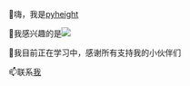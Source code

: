 👋嗨，我是[pyheight](https://github.com/pyheight)

👀我感兴趣的是<img src="https://img.shields.io/badge/Python-FFD43B?style=for-the-badge&logo=python&logoColor=blue" />

🌱我目前正在学习中，感谢所有支持我的小伙伴们

📫联系[我](mailto:276581780@qq.com)

